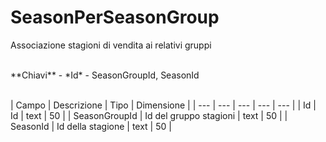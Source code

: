 # SeasonPerSeasonGroup
Associazione stagioni di vendita ai relativi gruppi

<br>
**Chiavi**
- *Id*
- SeasonGroupId, SeasonId
<br><br>

| Campo | Descrizione | Tipo | Dimensione | 
| --- | --- | --- | --- | --- |
| Id | Id | text | 50 |
| SeasonGroupId | Id del gruppo stagioni | text | 50 |
| SeasonId | Id della stagione | text | 50 |

